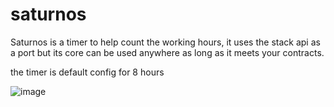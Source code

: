 # saturnos


 Saturnos is a timer to help count the working hours, it uses the stack api as a port but its core can be used anywhere as long as it meets your contracts.


 the timer is default config for 8 hours


![image](https://user-images.githubusercontent.com/48535259/147385568-acb01371-6502-4b17-ab65-11561fd01c42.png)
